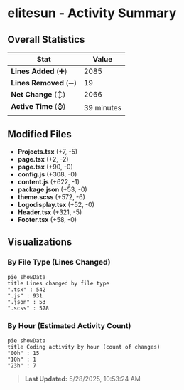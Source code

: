 # elitesun - Activity Summary 

## Overall Statistics

| Stat                   | Value                                                             |
| ---------------------- | ----------------------------------------------------------------- |
| **Lines Added** (➕)   | 2085                                          |
| **Lines Removed** (➖) | 19                                        |
| **Net Change** (↕)    | 2066                |
| **Active Time** (⌚)   | 39 minutes |


## Modified Files
- **Projects.tsx** (+7, -5)
- **page.tsx** (+2, -2)
- **page.tsx** (+90, -0)
- **config.js** (+308, -0)
- **content.js** (+622, -1)
- **package.json** (+53, -0)
- **theme.scss** (+572, -6)
- **Logodisplay.tsx** (+52, -0)
- **Header.tsx** (+321, -5)
- **Footer.tsx** (+58, -0)

## Visualizations

### By File Type (Lines Changed)

```mermaid
pie showData
title Lines changed by file type
".tsx" : 542
".js" : 931
".json" : 53
".scss" : 578
```

### By Hour (Estimated Activity Count)

```mermaid
pie showData
title Coding activity by hour (count of changes)
"00h" : 15
"10h" : 1
"23h" : 7
```


> **Last Updated:** 5/28/2025, 10:53:24 AM